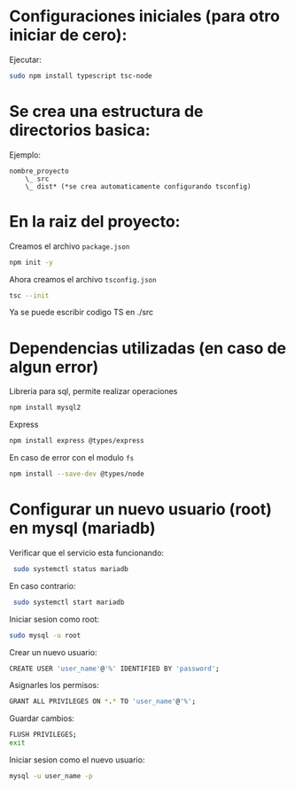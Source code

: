 # Configuraciones iniciales (para otro iniciar de cero):
Ejecutar: 
```zsh
sudo npm install typescript tsc-node
```
# Se crea una estructura de directorios basica:
Ejemplo:
```
nombre_proyecto
    \_ src
    \_ dist* (*se crea automaticamente configurando tsconfig)
```

# En la raiz del proyecto:
Creamos el archivo `package.json`
```zsh
npm init -y
```

Ahora creamos el archivo `tsconfig.json`
```zsh
tsc --init
```
Ya se puede escribir codigo TS en ./src

# Dependencias utilizadas (en caso de algun error)

Libreria para sql, permite realizar operaciones
```zsh
npm install mysql2

```
Express
```zsh
npm install express @types/express
```

En caso de error con el modulo `fs`
```zsh
npm install --save-dev @types/node
```

# Configurar un nuevo usuario (root) en mysql (mariadb)

Verificar que el servicio esta funcionando:
```zsh
 sudo systemctl status mariadb
```

En caso contrario:
```zsh
 sudo systemctl start mariadb
```

Iniciar sesion como root:
```zsh
sudo mysql -u root
```

Crear un nuevo usuario:
```zsh
CREATE USER 'user_name'@'%' IDENTIFIED BY 'password';
```

Asignarles los permisos:
```zsh
GRANT ALL PRIVILEGES ON *.* TO 'user_name'@'%';
```

Guardar cambios:
```zsh
FLUSH PRIVILEGES;
exit
```

Iniciar sesion como el nuevo usuario:
```zsh
mysql -u user_name -p
```
